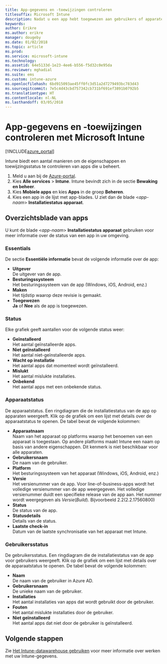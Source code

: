 ```yaml
---
title: App-gegevens en -toewijzingen controleren
titlesuffix: Microsoft Intune
description: Nadat u een app hebt toegewezen aan gebruikers of apparaten, kunt u met behulp van deze informatie de status ervan controleren.
keywords: 
author: Erikre
ms.author: erikre
manager: dougeby
ms.date: 01/02/2018
ms.topic: article
ms.prod: 
ms.service: microsoft-intune
ms.technology: 
ms.assetid: 64e5133d-1e23-4ee6-b556-f5d32c0e95da
ms.reviewer: mghadial
ms.suite: ems
ms.custom: intune-azure
ms.openlocfilehash: 6bd915093ae45ff0fc3d51a2d7279493bc783d43
ms.sourcegitcommit: 7e5c4d43cbd757342cb731bf691ef3891b0792b5
ms.translationtype: HT
ms.contentlocale: nl-NL
ms.lasthandoff: 03/05/2018
---
```

# <a name="how-to-monitor-app-information-and-assignments-with-microsoft-intune"></a>App-gegevens en -toewijzingen controleren met Microsoft Intune

[!INCLUDE[azure_portal](./includes/azure_portal.md)]

Intune biedt een aantal manieren om de eigenschappen en toewijzingsstatus te controleren van apps die u beheert.

1. Meld u aan bij de [Azure-portal](https://portal.azure.com).
2. Kies **Alle services** > **Intune**. Intune bevindt zich in de sectie **Bewaking en beheer**.
3. Kies **Mobiele apps** en kies **Apps** in de groep **Beheren**.
5. Kies een app in de lijst met app-blades. U ziet dan de blade <*app-naam*> **Installatiestatus apparaat**.

## <a name="app-overview-blade"></a>Overzichtsblade van apps

U kunt de blade <*app-naam*> **Installatiestatus apparaat** gebruiken voor meer informatie over de status van een app in uw omgeving.

### <a name="essentials"></a>Essentials

De sectie **Essentiële informatie** bevat de volgende informatie over de app:

 - **Uitgever**  
De uitgever van de app.
 - **Besturingssysteem**  
Het besturingssysteem van de app (Windows, iOS, Android, enz.)
 - **Maken**  
Het tijdstip waarop deze revisie is gemaakt.
 - **Toegewezen**  
**Ja** of **Nee** als de app is toegewezen.

### <a name="status"></a>Status
Elke grafiek geeft aantallen voor de volgende status weer:

 - **Geïnstalleerd**  
Het aantal geïnstalleerde apps.
 - **Niet geïnstalleerd**  
Het aantal niet-geïnstalleerde apps.
 - **Wacht op installatie**  
Het aantal apps dat momenteel wordt geïnstalleerd.
 - **Mislukt**  
Het aantal mislukte installaties.
 - **Onbekend**  
Het aantal apps met een onbekende status.

### <a name="device-status"></a>Apparaatstatus

De apparaatstatus. Een ringdiagram die de installatiestatus van de app op apparaten weergeeft. Klik op de grafiek om een lijst met details over de apparaatstatus te openen. De tabel bevat de volgende kolommen:

 - **Apparaatnaam**  
Naam van het apparaat op platforms waarop het benoemen van een apparaat is toegestaan. Op andere platforms maakt Intune een naam op basis van andere eigenschappen. Dit kenmerk is niet beschikbaar voor alle apparaten.
 - **Gebruikersnaam**  
De naam van de gebruiker.
 - **Platform**  
Het besturingssysteem van het apparaat (Windows, iOS, Android, enz.)
 - **Versie**  
Het versienummer van de app. Voor line-of-business-apps wordt het volledige versienummer van de app weergegeven. Het volledige versienummer duidt een specifieke release van de app aan. Het nummer wordt weergegeven als _Versie_(_Build_). Bijvoorbeeld 2.2(2.2.17560800)
 - **Status**  
De status van de app.
 - **Statusdetails**  
Details van de status.
 - **Laatste check-in**  
Datum van de laatste synchronisatie van het apparaat met Intune.


### <a name="user-status"></a>Gebruikersstatus

De gebruikersstatus. Een ringdiagram die de installatiestatus van de app voor gebruikers weergeeft. Klik op de grafiek om een lijst met details over de apparaatstatus te openen. De tabel bevat de volgende kolommen:
 - **Naam**  
De naam van de gebruiker in Azure AD.
 - **Gebruikersnaam**  
De unieke naam van de gebruiker.
 - **Installaties**  
Het aantal installaties van apps dat wordt gebruikt door de gebruiker.
 - **Fouten**  
Het aantal mislukte installaties door de gebruiker.
 - **Niet geïnstalleerd**  
Het aantal apps dat niet door de gebruiker is geïnstalleerd.


## <a name="next-steps"></a>Volgende stappen

Zie [Het Intune-datawarehouse gebruiken](reports-nav-create-intune-reports.md) voor meer informatie over werken met uw Intune-gegevens.